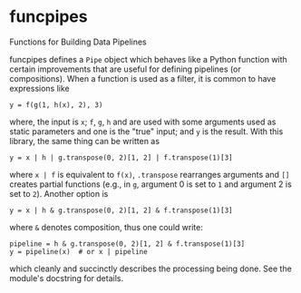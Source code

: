# funcpipes
Functions for Building Data Pipelines

funcpipes defines a `Pipe` object which behaves like a Python function with
certain improvements that are useful for defining pipelines (or compositions).
When a function is used as a filter, it is common to have expressions like
```
y = f(g(1, h(x), 2), 3)
```
where, the input is `x`; `f`, `g`, `h` and are used with some arguments used as
static parameters and one is the "true" input; and `y` is the result. With this
library, the same thing can be written as
```
y = x | h | g.transpose(0, 2)[1, 2] | f.transpose(1)[3]
```
where `x | f` is equivalent to `f(x)`, `.transpose` rearranges arguments
and `[]` creates partial functions (e.g., in `g`, argument 0 is set to `1` and
argument 2 is set to `2`). Another option is
```
y = x | h & g.transpose(0, 2)[1, 2] & f.transpose(1)[3]
```
where `&` denotes composition, thus one could write:
```
pipeline = h & g.transpose(0, 2)[1, 2] & f.transpose(1)[3]
y = pipeline(x)  # or x | pipeline
```
which cleanly and succinctly describes the processing being done. See the
module's docstring for details.
